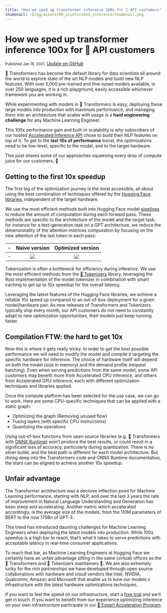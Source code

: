 ```yaml
---
title: "How we sped up transformer inference 100x for 🤗 API customers"
thumbnail: /blog/assets/09_accelerated_inference/thumbnail.png
---
```


<h1>How we sped up transformer inference 100x for 🤗 API customers</h1>

<div class="blog-metadata">
    <small>Published Jan 18, 2021.</small>
    <a target="_blank" class="btn no-underline text-sm mb-5 font-sans" href="https://github.com/huggingface/blog/blob/main/accelerated-inference.md">
        Update on GitHub
    </a>
</div>

🤗 Transformers has become the default library for data scientists all around the world to explore state of the art NLP models and build new NLP features. With over 5,000 pre-trained and fine-tuned models available, in over 250 languages, it is a rich playground, easily accessible whichever framework you are working in.

While experimenting with models in 🤗 Transformers is easy, deploying these large models into production with maximum performance, and managing them into an architecture that scales with usage is a **hard engineering challenge** for any Machine Learning Engineer. 

This 100x performance gain and built-in scalability is why subscribers of our hosted [Accelerated Inference API](https://huggingface.co/pricing) chose to build their NLP features on top of it. To get to the **last 10x of performance** boost, the optimizations need to be low-level, specific to the model, and to the target hardware.

This post shares some of our approaches squeezing every drop of compute juice for our customers. 🍋


## Getting to the first 10x speedup

The first leg of the optimization journey is the most accessible, all about using the best combination of techniques offered by the [Hugging Face libraries](https://github.com/huggingface/), independent of the target hardware. 

We use the most efficient methods built into Hugging Face model [pipelines](https://huggingface.co/transformers/main_classes/pipelines.html) to reduce the amount of computation during each forward pass. These methods are specific to the architecture of the model and the target task, for instance for a text-generation task on a GPT architecture, we reduce the dimensionality of the attention matrices computation by focusing on the new attention of the last token in each pass:

-| Naive version                                                                                             | Optimized version                                                                                       |
-|:---------------------------------------------------------------------------------------------------------:|:-------------------------------------------------------------------------------------------------------:|
-|![](/blog/assets/09_accelerated_inference/unoptimized_graph.png)|![](/blog/assets/09_accelerated_inference/optimized_graph.png)|

Tokenization is often a bottleneck for efficiency during inference. We use the most efficient methods from the [🤗 Tokenizers](https://github.com/huggingface/tokenizers/) library, leveraging the Rust implementation of the model tokenizer in combination with smart caching to get up to 10x speedup for the overall latency.

Leveraging the latest features of the Hugging Face libraries, we achieve a reliable 10x speed up compared to an out-of-box deployment for a given model/hardware pair. As new releases of Transformers and Tokenizers typically ship every month, our API customers do not need to constantly adapt to new optimization opportunities, their models just keep running faster.

## Compilation FTW: the hard to get 10x
Now this is where it gets really tricky. In order to get the best possible performance we will need to modify the model and compile it targeting the specific hardware for inference. The choice of hardware itself will depend on both the model (size in memory) and the demand profile (request batching). Even when serving predictions from the same model, some API customers may benefit more from Accelerated CPU inference, and others from Accelerated GPU inference, each with different optimization techniques and libraries applied.

Once the compute platform has been selected for the use case, we can go to work. Here are some CPU-specific techniques that can be applied with a static graph:
- Optimizing the graph (Removing unused flow)
- Fusing layers (with specific CPU instructions)
- Quantizing the operations

Using out-of-box functions from open source libraries (e.g. 🤗 Transformers with [ONNX Runtime](https://github.com/microsoft/onnxruntime)) won’t produce the best results, or could result in a significant loss of accuracy, particularly during quantization. There is no silver bullet, and the best path is different for each model architecture. But diving deep into the Transformers code and ONNX Runtime documentation, the stars can be aligned to achieve another 10x speedup.

## Unfair advantage

The Transformer architecture was a decisive inflection point for Machine Learning performance, starting with NLP, and over the last 3 years the rate of improvement in Natural Language Understanding and Generation has been steep and accelerating. Another metric which accelerated accordingly, is the average size of the models, from the 110M parameters of BERT to the now 175Bn of GPT-3.

This trend has introduced daunting challenges for Machine Learning Engineers when deploying the latest models into production. While 100x speedup is a high bar to reach, that’s what it takes to serve predictions with acceptable latency in real-time consumer applications.

To reach that bar, as Machine Learning Engineers at Hugging Face we certainly have an unfair advantage sitting in the same (virtual) offices as the 🤗 Transformers and 🤗 Tokenizers maintainers 😬.  We are also extremely lucky for the rich partnerships we have developed through open source collaborations with hardware and cloud vendors like Intel, NVIDIA, Qualcomm, Amazon and Microsoft that enable us to tune our models x infrastructure with the latest hardware optimizations techniques.

If you want to feel the speed on our infrastructure, start a [free trial](https://huggingface.co/pricing) and we’ll get in touch.
If you want to benefit from our experience optimizing inference on your own infrastructure participate in our [🤗 Expert Acceleration Program](https://huggingface.co/support). 
